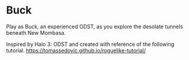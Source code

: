 # Buck

Play as Buck, an experienced ODST, as you explore the desolate tunnels beneath New Mombasa. 

Inspired by Halo 3: ODST and created with reference of the following tutorial. https://tomassedovic.github.io/roguelike-tutorial/
